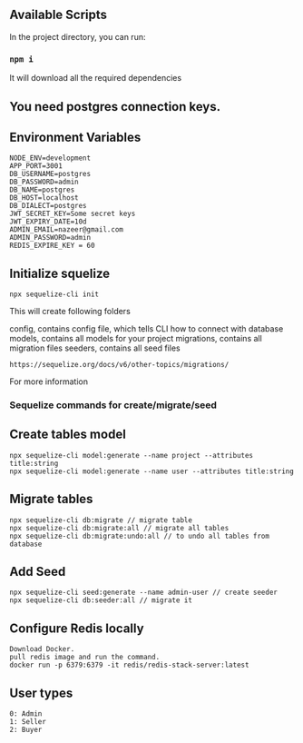 ## Available Scripts

In the project directory, you can run:

### `npm i`

It will download all the required dependencies

## You need postgres connection keys.

## Environment Variables

```plaintext
NODE_ENV=development
APP_PORT=3001
DB_USERNAME=postgres
DB_PASSWORD=admin
DB_NAME=postgres
DB_HOST=localhost
DB_DIALECT=postgres
JWT_SECRET_KEY=Some secret keys
JWT_EXPIRY_DATE=10d
ADMIN_EMAIL=nazeer@gmail.com
ADMIN_PASSWORD=admin
REDIS_EXPIRE_KEY = 60
```

## Initialize squelize

```plaintext
npx sequelize-cli init
```

This will create following folders

config, contains config file, which tells CLI how to connect with database
models, contains all models for your project
migrations, contains all migration files
seeders, contains all seed files

```plaintext
https://sequelize.org/docs/v6/other-topics/migrations/
```
For more information


### Sequelize commands for create/migrate/seed

## Create tables model

```plaintext
npx sequelize-cli model:generate --name project --attributes title:string
npx sequelize-cli model:generate --name user --attributes title:string
```

## Migrate tables

```plaintext
npx sequelize-cli db:migrate // migrate table
npx sequelize-cli db:migrate:all // migrate all tables
npx sequelize-cli db:migrate:undo:all // to undo all tables from database
```

## Add Seed

```plaintext
npx sequelize-cli seed:generate --name admin-user // create seeder
npx sequelize-cli db:seeder:all // migrate it
```

## Configure Redis locally

```plaintext
Download Docker.
pull redis image and run the command.
docker run -p 6379:6379 -it redis/redis-stack-server:latest
```


## User types

```plaintext
0: Admin
1: Seller
2: Buyer
```
